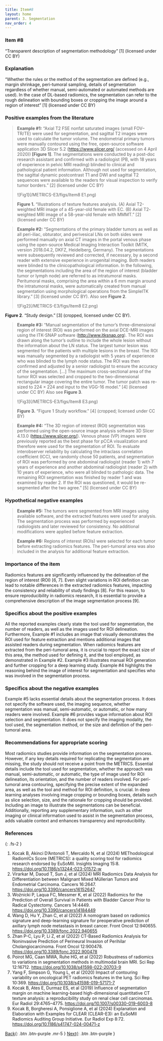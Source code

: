 ```yaml
---
title: Item#8
layout: home
parent: 3. Segmentation
nav_order: 4
---
```


### Item #8
“Transparent description of segmentation methodology” [1]  (licensed under CC BY)
### Explanation
“Whether the rules or the method of the segmentation are defined (e.g., margin shrinkage, peri-tumoral sampling, details of segmentation regardless of whether manual, semi-automated or automated methods are used). In the case of DL-based radiomics, the segmentation can refer to the rough delineation with bounding boxes or cropping the image around a region of interest” [1]  (licensed under CC BY)
### Positive examples from the literature
> **Example #1:** “Axial T2 FSE nonfat saturated images (small FOV–TR/TE) were used for segmentation, and sagittal T2 images were used to calculate the tumor volume. The endometrial primary tumors were manually contoured using the free, open-source software application 3D Slicer 5.2 (https://www.slicer.org/ (accessed on 4 April 2020)) **[Figure 1]**. The segmentations were conducted by a post-doc research assistant and confirmed with a radiologist (PB, with 18 years of experience in pelvic MRI reading) blinded to clinical and pathological patient information. Although not used for segmentation, the sagittal dynamic postcontrast T1 and DWI and sagittal T2 sequences were available to the readers for visual inspection to verify tumor borders.” [2] (licensed under CC BY)
>
>![Fig1](/METRICS-E3/figs/Item8 E1.png) 
>
>**Figure 1.** “Illustrations of texture features analysis. (A) Axial T2-weighted MRI image of a 45-year-old female with EC. (B) Axial T2- weighted MRI image of a 58-year-old female with MMMT.” [2] (licensed under CC BY)

> **Example #2:** “Segmentations of the primary bladder tumors as well as all peri-iliac, obturator, and perivesical LNs on both sides were performed manually on axial CT images in the portal venous phase using the open-source Medical Imaging Interaction Toolkit (MITK, version 2018.04.2, DKFZ, Heidelberg, Germany). The segmentations were subsequently reviewed and corrected, if necessary, by a second reader with extensive experience in urogenital imaging. Both readers were blinded to the clinicopathological information. In the following, the segmentations including the area of the region of interest (bladder tumor or lymph node) are referred to as intratumoral masks. Peritumoral masks, comprising the area within a 6 mm margin around the intratumoral masks, were automatically created from manual segmentation using morphological operations from the SimpleITK library.”  [3] (licensed under CC BY). 
Also see **Figure 2**.
>
>![Fig2](/METRICS-E3/figs/Item8 E2.png) 
> 
**Figure 2**. “Study design.” [3] (cropped, licensed under CC BY).

> **Example #3:** “Manual segmentation of the tumor’s three-dimensional region of interest (ROI) was performed on the axial DCE-MRI images using the ITK-SNAP software (http://www.itksnap.org). The ROI was drawn along the tumor’s outline to include the whole lesion without the information about the LN status. The largest tumor lesion was segmented for the patients with multiple lesions in the breast. The ROI was manually segmented by a radiologist with 5 years of experience who was blinded to the lymph node status. The ROI was then confirmed and adjusted by a senior radiologist to ensure the accuracy of the segmentation. […] The maximum cross-sectional area of the tumor ROI was selected and cropped to the two-dimensional rectangular image covering the entire tumor. The tumor patch was re-sized to 224 × 224 and input to the VGG-16 model.” [4]  (licensed under CC BY)
Also see **Figure 3**.
>
>![Fig3](/METRICS-E3/figs/Item8 E3.png) 
>
> **Figure 3.** “Figure 1 Study workflow.” [4]  (cropped; licensed under CC BY)

> **Example #4:** “The 3D region of interest (ROI) segmentation was performed using the open-source image analysis software 3D Slicer 4.13.0 (https://www.slicer.org/). Venous phase (VP) images were previously reported as the best phase for pCCA visualization and therefore were used for the segmentation of ROI. To evaluate interobserver reliability by calculating the intraclass correlation coefficient (ICC), we randomly chose 50 patients, and segmentation of ROI was performed by one abdominal radiologist (reader 1) with 7 years of experience and another abdominal radiologist (reader 2) with 10 years of experience, who were all blinded to pathologic data. The remaining ROI segmentation was finished by reader 1 and was examined by reader 2. If the ROI was questioned, it would be re-segmented after the two agree.” [5] (licensed under CC BY)

### Hypothetical negative examples
> **Example #5:** The tumors were segmented from MRI images using available software, and the extracted features were used for analysis. The segmentation process was performed by experienced radiologists and later reviewed for consistency. No additional modifications were applied before feature extraction.

> **Example #6:** Regions of interest (ROIs) were selected for each tumor before extracting radiomics features. The peri-tumoral area was also included in the analysis for additional feature extraction.

### Importance of the item 
Radiomics features are significantly influenced by the delineation of the region of interest (ROI) [6, 7]. Even slight variations in ROI definition can lead to notable differences in the extracted radiomics features, impacting the consistency and reliability of study findings [8]. For this reason, to ensure reproducibility in radiomics research, it is essential to provide a comprehensive description of the image segmentation process [9]. 

### Specifics about the positive examples
All the reported examples clearly state the tool used for segmentation, the number of readers, as well as the images used for ROI delineation. Furthermore, Example #1 includes an image that visually demonstrates the ROI used for feature extraction and mentions additional images that assisted readers during segmentation. When radiomics features are extracted from the peri-tumoral area, it is crucial to report the exact size of this area, the method used for defining it, and the tool employed, as demonstrated in Example #2. Example #3 illustrates manual ROI generation and further cropping for a deep learning study. Example #4 highlights the reasoning behind the image of interest for segmentation and specifies who was involved in the segmentation process. 

### Specifics about the negative examples
Example #5 lacks essential details about the segmentation process. It does not specify the software used, the imaging sequence, whether segmentation was manual, semi-automatic, or automatic, or how many readers were involved. 
Example #6 provides vague information about ROI selection and segmentation. It does not specify the imaging modality, the tool used, the segmentation method, or the size and definition of the peri-tumoral area.

### Recommendations for appropriate scoring
Most radiomics studies provide information on the segmentation process. However, if any key details required for replicating the segmentation are missing, the study should not receive a point from the METRICS. Essential details include the tool used for segmentation, whether the approach was manual, semi-automatic, or automatic, the type of image used for ROI delineation, its orientation, and the number of readers involved. For peri-tumoral area contouring, specifying the precise extent of the expanded area, as well as the tool and method for ROI definition, is crucial. In deep learning analyses involving image cropping or bounding boxes, details such as slice selection, size, and the rationale for cropping should be provided. Including an image to illustrate the segmentations can be beneficial. Additionally, reporting any supplementary information, such as other imaging or clinical information used to assist in the segmentation process, adds valuable context and enhances transparency and reproducibility.
### References

{: .fs-2 }

1. 	Kocak B, Akinci D’Antonoli T, Mercaldo N, et al (2024) METhodological RadiomICs Score (METRICS): a quality scoring tool for radiomics research endorsed by EuSoMII. Insights Imaging 15:8. https://doi.org/10.1186/s13244-023-01572-w
2. 	Virarkar M, Daoud T, Sun J, et al (2024) MRI Radiomics Data Analysis for Differentiation between Malignant Mixed Müllerian Tumors and Endometrial Carcinoma. Cancers 16:2647. https://doi.org/10.3390/cancers16152647
3. 	Woźnicki P, Laqua FC, Messmer K, et al (2022) Radiomics for the Prediction of Overall Survival in Patients with Bladder Cancer Prior to Radical Cystectomy. Cancers 14:4449. https://doi.org/10.3390/cancers14184449
4. 	Wang D, Hu Y, Zhan C, et al (2022) A nomogram based on radiomics signature and deep-learning signature for preoperative prediction of axillary lymph node metastasis in breast cancer. Front Oncol 12:940655. https://doi.org/10.3389/fonc.2022.940655
5. 	Zhan P-C, Lyu P, Li Z, et al (2022) CT-Based Radiomics Analysis for Noninvasive Prediction of Perineural Invasion of Perihilar Cholangiocarcinoma. Front Oncol 12:900478. https://doi.org/10.3389/fonc.2022.900478
6. 	Poirot MG, Caan MWA, Ruhe HG, et al (2022) Robustness of radiomics to variations in segmentation methods in multimodal brain MRI. Sci Rep 12:16712. https://doi.org/10.1038/s41598-022-20703-9
7. 	Yang F, Simpson G, Young L, et al (2020) Impact of contouring variability on oncological PET radiomics features in the lung. Sci Rep 10:369. https://doi.org/10.1038/s41598-019-57171-7
8. 	Kocak B, Ates E, Durmaz ES, et al (2019) Influence of segmentation margin on machine learning-based high-dimensional quantitative CT texture analysis: a reproducibility study on renal clear cell carcinomas. Eur Radiol 29:4765–4775. https://doi.org/10.1007/s00330-019-6003-8
9. 	Kocak B, Borgheresi A, Ponsiglione A, et al (2024) Explanation and Elaboration with Examples for CLEAR (CLEAR-E3): an EuSoMII Radiomics Auditing Group Initiative. Eur Radiol Exp 8:72. https://doi.org/10.1186/s41747-024-00471-z

[Back](https://radiomic.github.io/METRICS-E3/){: .btn .btn-purple  .mr-5  }
[Next](https://radiomic.github.io/METRICS-E3/docs/Study%20Design%20(Item%201-3)/Item%202.html){: .btn .btn-purple   }